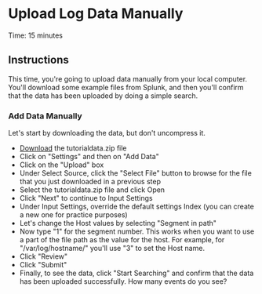 # Upload Log Data Manually
Time: 15 minutes

## Instructions
This time, you're going to upload data manually from your local computer. You'll download some example files from Splunk, and then you'll confirm that the data has been uploaded by doing a simple search.

### Add Data Manually
Let's start by downloading the data, but don't uncompress it.

- [Download](http://docs.splunk.com/images/Tutorial/tutorialdata.zip) the tutorialdata.zip file
- Click on "Settings" and then on "Add Data"
- Click on the "Upload" box 
- Under Select Source, click the "Select File" button to browse for the file that you just downloaded in a previous step
- Select the tutorialdata.zip file and click Open
- Click "Next" to continue to Input Settings
- Under Input Settings, override the default settings Index (you can create a new one for practice purposes)
- Let's change the Host values by selecting "Segment in path"
- Now type "1" for the segment number. This works when you want to use a part of the file path as the value for the host. For example, for "/var/log/hostname/" you'll use "3" to set the Host name.
- Click "Review"
- Click "Submit" 
- Finally, to see the data, click "Start Searching" and confirm that the data has been uploaded successfully. How many events do you see?
